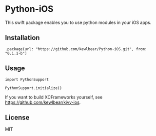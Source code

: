 # Python-iOS

This swift package enables you to use python modules in your iOS apps.

## Installation

```
.package(url: "https://github.com/kewlbear/Python-iOS.git", from: "0.1.1-b")
```

## Usage

```
import PythonSupport

PythonSupport.initialize()
```

If you want to build XCFrameworks yourself, see https://github.com/kewlbear/kivy-ios.

## License

MIT
